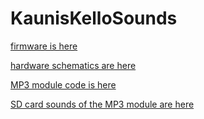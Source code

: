 # KaunisKelloSounds


[firmware is here](https://github.com/lanmarc77/KaunisKello)

[hardware schematics are here](https://github.com/lanmarc77/KaunisKelloHardware)

[MP3 module code is here](https://github.com/lanmarc77/KaunisKelloSoundModule)

[SD card sounds of the MP3 module are here](https://github.com/lanmarc77/KaunisKelloSounds)
